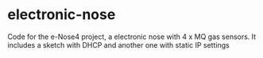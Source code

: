 # electronic-nose
Code for the e-Nose4 project, a electronic nose with 4 x MQ gas sensors. It includes a sketch with DHCP and another one with static IP settings
